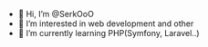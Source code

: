 - 👋 Hi, I’m @SerkOoO
- 👀 I’m interested in web development and other
- 🌱 I’m currently learning PHP(Symfony, Laravel..)
<!---
C'est du vrai, ça part en vrille
--->

